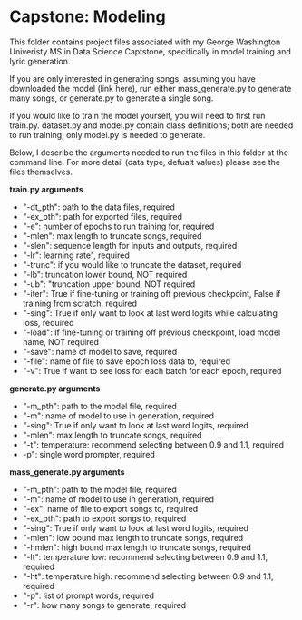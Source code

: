 # Capstone: Modeling 

This folder contains project files associated with my George Washington Univeristy MS in Data Science Captstone, specifically in model training and lyric generation. 

If you are only interested in generating songs, assuming you have downloaded the model (link here), run either mass_generate.py to generate many songs, or generate.py to generate a single song. 

If you would like to train the model yourself, you will need to first run train.py. dataset.py and model.py contain class definitions; both are needed to run training, only model.py is needed to generate. 

Below, I describe the arguments needed to run the files in this folder at the command line. For more detail (data type, defualt values) please see the files themselves.

**train.py arguments**
* "-dt_pth": path to the data files, required
* "-ex_pth": path for exported files, required
* "-e": number of epochs to run training for, required
* "-mlen": max length to truncate songs, required
* "-slen": sequence length for inputs and outputs, required
* "-lr": learning rate", required
* "-trunc": if you would like to truncate the dataset, required
* "-lb": truncation lower bound, NOT required
* "-ub": "truncation upper bound, NOT required 
* "-iter": True if fine-tuning or training off previous checkpoint, False if training from scratch, required
* "-sing": True if only want to look at last word logits while calculating loss, required
* "-load": If fine-tuning or training off previous checkpoint, load model name, NOT required
* "-save": name of model to save, required
* "-file": name of file to save epoch loss data to, required
* "-v": True if want to see loss for each batch for each epoch, required

**generate.py arguments**
* "-m_pth": path to the model file, required
* "-m": name of model to use in generation, required
* "-sing": True if only want to look at last word logits, required
* "-mlen": max length to truncate songs, required
* "-t": temperature: recommend selecting between 0.9 and 1.1, required
* -p": single word prompter, required

**mass_generate.py arguments**
* "-m_pth": path to the model file,  required
* "-m": name of model to use in generation, required
* "-ex": name of file to export songs to, required
* "-ex_pth": path to export songs to, required
* "-sing": True if only want to look at last word logits, required
* "-mlen": low bound max length to truncate songs, required
* "-hmlen": high bound max length to truncate songs, required
* "-lt": temperature low: recommend selecting between 0.9 and 1.1, required
* "-ht": temperature high: recommend selecting between 0.9 and 1.1, required
* "-p": list of prompt words, required
* "-r": how many songs to generate, required




